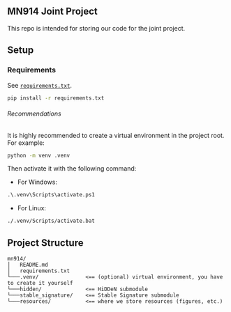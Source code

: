 MN914 Joint Project
------

This repo is intended for storing our code for the joint project.

## Setup

### Requirements

See [`requirements.txt`](requirements.txt).

```cmd
pip install -r requirements.txt
```

###### Recommendations

It is highly recommended to create a virtual environment in the project root. For example:

```cmd
python -m venv .venv
```

Then activate it with the following command:

- For Windows:
```cmd
.\.venv\Scripts\activate.ps1
```
- For Linux:
```cmd
./.venv/Scripts/activate.bat
```

## Project Structure

```
mn914/
│   README.md
│   requirements.txt
└───.venv/               <== (optional) virtual environment, you have to create it yourself
└───hidden/              <== HiDDeN submodule
└───stable_signature/    <== Stable Signature submodule
└───resources/           <== where we store resources (figures, etc.)
```
